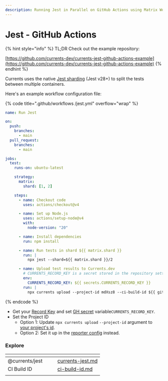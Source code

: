 ```yaml
---
description: Running Jest in Parallel on GitHub Actions using Matrix Workflow
---
```


# Jest - GitHub Actions

{% hint style="info" %}
TL;DR Check out the example repository:

[https://github.com/currents-dev/currents-jest-github-actions-example](https://github.com/currents-dev/currents-jest-github-actions-example)
{% endhint %}

Currents uses the native [Jest sharding](https://jestjs.io/docs/next/cli#--shard) (Jest v28+) to split the tests between multiple containers.

Here's an example workflow configuration file:

{% code title=".github/workflows /jest.yml" overflow="wrap" %}
```yaml
name: Run Jest

on:
  push:
    branches:
      - main
  pull_request:
    branches:
      - main

jobs:
  test:
    runs-on: ubuntu-latest

    strategy:
      matrix:
        shard: [1, 2]

    steps:
      - name: Checkout code
        uses: actions/checkout@v4

      - name: Set up Node.js
        uses: actions/setup-node@v4
        with:
          node-version: "20"

      - name: Install dependencies
        run: npm install

      - name: Run tests in shard ${{ matrix.shard }}
        run: |
          npx jest --shard=${{ matrix.shard }}/2

      - name: Upload test results to Currents.dev
        # CURRENTS_RECORD_KEY is a secret stored in the repository settings
        env:
          CURRENTS_RECORD_KEY: ${{ secrets.CURRENTS_RECORD_KEY }}
        run: |
          npx currents upload --project-id mdXsz8 --ci-build-id ${{ github.repository }}-${{ github.run_id }}-${{ github.run_attempt }}
```
{% endcode %}

* Get your [Record Key](../../../guides/record-key.md) and set [GH secret](https://docs.github.com/en/actions/reference/encrypted-secrets) variable`CURRENTS_RECORD_KEY`.&#x20;
* Set the Project ID
  * Option 1: Update `npx currents upload` `--project-id` argument to [your project's id](../../../dashboard/projects/project-settings.md).&#x20;
  * Option 2: Set it up in the [reporter config](https://docs.currents.dev/resources/reporters/currents-jest#configuration) instead.

### Explore

<table data-view="cards"><thead><tr><th></th><th></th><th></th><th data-hidden data-card-target data-type="content-ref"></th></tr></thead><tbody><tr><td>@currents/jest</td><td></td><td></td><td><a href="../../../resources/reporters/currents-jest.md">currents-jest.md</a></td></tr><tr><td>CI Build ID</td><td></td><td></td><td><a href="../../../guides/ci-build-id.md">ci-build-id.md</a></td></tr><tr><td></td><td></td><td></td><td></td></tr></tbody></table>
